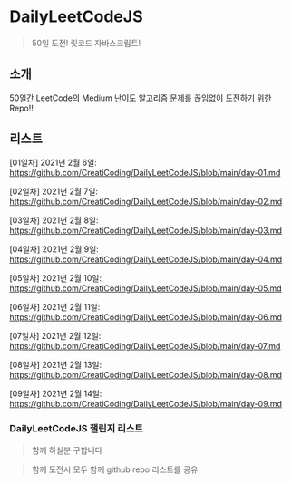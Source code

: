 # DailyLeetCodeJS

> 50일 도전! 릿코드 자바스크립트!

## 소개

50일간 LeetCode의 Medium 난이도 알고리즘 문제를 끊임없이 도전하기 위한 Repo!!

## 리스트

[01일차] 2021년 2월 6일: https://github.com/CreatiCoding/DailyLeetCodeJS/blob/main/day-01.md

[02일차] 2021년 2월 7일: https://github.com/CreatiCoding/DailyLeetCodeJS/blob/main/day-02.md

[03일차] 2021년 2월 8일: https://github.com/CreatiCoding/DailyLeetCodeJS/blob/main/day-03.md

[04일차] 2021년 2월 9일: https://github.com/CreatiCoding/DailyLeetCodeJS/blob/main/day-04.md

[05일차] 2021년 2월 10일: https://github.com/CreatiCoding/DailyLeetCodeJS/blob/main/day-05.md

[06일차] 2021년 2월 11일: https://github.com/CreatiCoding/DailyLeetCodeJS/blob/main/day-06.md

[07일차] 2021년 2월 12일: https://github.com/CreatiCoding/DailyLeetCodeJS/blob/main/day-07.md

[08일차] 2021년 2월 13일: https://github.com/CreatiCoding/DailyLeetCodeJS/blob/main/day-08.md

[09일차] 2021년 2월 14일: https://github.com/CreatiCoding/DailyLeetCodeJS/blob/main/day-09.md

### DailyLeetCodeJS 챌린지 리스트

> 함께 하실분 구합니다

> 함께 도전시 모두 함께 github repo 리스트를 공유
